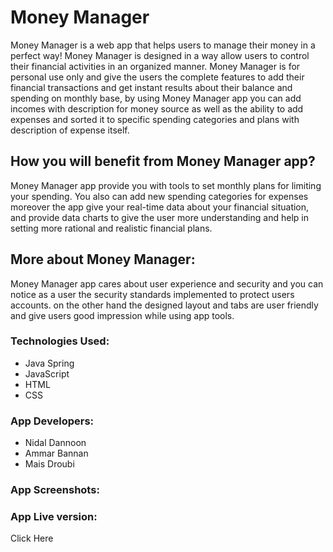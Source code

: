 # Money Manager
Money Manager is a web app that helps users to manage their money in a perfect way! Money Manager is designed in a way allow users to control their financial activities in an organized manner.
Money Manager is for personal use only and give the users the complete features to add their financial transactions and get instant results about their balance and spending on monthly base,
by using Money Manager app you can add incomes with description for money source as well as the ability to add expenses and sorted it to specific spending categories and plans with description of expense itself.

## How you will benefit from Money Manager app?
Money Manager app provide you with tools to set monthly plans for limiting your spending. You also can add new spending categories for expenses moreover the app give your real-time data about your financial situation,
and provide data charts to give the user more understanding and help in setting more rational and realistic financial plans.

## More about Money Manager:
Money Manager app cares about user experience and security and you can notice as a user the security standards implemented to protect users accounts. on the other hand the designed layout and tabs 
are user friendly and give users good impression while using app tools.

### Technologies Used:
- Java Spring
- JavaScript
- HTML
- CSS
### App Developers:
- Nidal Dannoon
- Ammar Bannan
- Mais Droubi
### App Screenshots:
### App Live version:
Click Here


